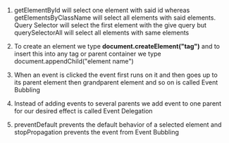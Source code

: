 1. getElementById will select one element with said id whereas getElementsByClassName will select all elements with said elements. Query Selector will select the first element with the give query but querySelectorAll will select all elements with same elements

2. To create an element we type **document.createElement("tag")** and to insert this into any tag or parent container we type document.appendChild("element name")

3. When an event is clicked the event first runs on it and then goes up to its parent element then grandparent element and so on is called Event Bubbling

4. Instead of adding events to several parents we add event to one parent for our desired effect is called Event Delegation

5. preventDefault prevents the default behavior of a selected element and stopPropagation prevents the event from Event Bubbling

